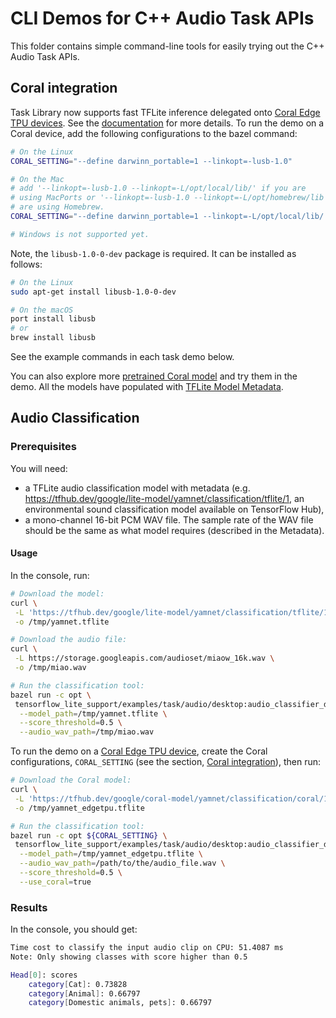 # CLI Demos for C++ Audio Task APIs

This folder contains simple command-line tools for easily trying out the C++
Audio Task APIs.

## Coral integration

Task Library now supports fast TFLite inference delegated onto
[Coral Edge TPU devices](https://coral.ai/docs/edgetpu/inference/). See the
[documentation](https://www.tensorflow.org/lite/inference_with_metadata/task_library/overview#run_task_library_with_delegates)
for more details. To run the demo on a Coral device, add the following
configurations to the bazel command:

```bash
# On the Linux
CORAL_SETTING="--define darwinn_portable=1 --linkopt=-lusb-1.0"

# On the Mac
# add '--linkopt=-lusb-1.0 --linkopt=-L/opt/local/lib/' if you are
# using MacPorts or '--linkopt=-lusb-1.0 --linkopt=-L/opt/homebrew/lib' if you
# are using Homebrew.
CORAL_SETTING="--define darwinn_portable=1 --linkopt=-L/opt/local/lib/ --linkopt=-lusb-1.0"

# Windows is not supported yet.
```

Note, the `libusb-1.0-0-dev` package is required. It can be installed as
follows:

```bash
# On the Linux
sudo apt-get install libusb-1.0-0-dev

# On the macOS
port install libusb
# or
brew install libusb
```

See the example commands in each task demo below.

You can also explore more [pretrained Coral model](https://coral.ai/models) and
try them in the demo. All the models have populated with
[TFLite Model Metadata](https://www.tensorflow.org/lite/convert/metadata).

## Audio Classification

### Prerequisites
You will need:

-   a TFLite audio classification model with metadata (e.g.
    https://tfhub.dev/google/lite-model/yamnet/classification/tflite/1, an
    environmental sound classification model available on TensorFlow Hub),
-   a mono-channel 16-bit PCM WAV file. The sample rate of the WAV file should
    be the same as what model requires (described in the Metadata).

#### Usage

In the console, run:

```bash
# Download the model:
curl \
 -L 'https://tfhub.dev/google/lite-model/yamnet/classification/tflite/1?lite-format=tflite' \
 -o /tmp/yamnet.tflite

# Download the audio file:
curl \
 -L https://storage.googleapis.com/audioset/miaow_16k.wav \
 -o /tmp/miao.wav

# Run the classification tool:
bazel run -c opt \
 tensorflow_lite_support/examples/task/audio/desktop:audio_classifier_demo -- \
  --model_path=/tmp/yamnet.tflite \
  --score_threshold=0.5 \
  --audio_wav_path=/tmp/miao.wav
```

To run the demo on a [Coral Edge TPU device](https://coral.ai/products/), create
the Coral configurations, `CORAL_SETTING` (see the section,
[Coral integration](#coral-integration)), then run:

```bash
# Download the Coral model:
curl \
 -L 'https://tfhub.dev/google/coral-model/yamnet/classification/coral/1?coral-format=tflite' \
 -o /tmp/yamnet_edgetpu.tflite

# Run the classification tool:
bazel run -c opt ${CORAL_SETTING} \
 tensorflow_lite_support/examples/task/audio/desktop:audio_classifier_demo -- \
  --model_path=/tmp/yamnet_edgetpu.tflite \
  --audio_wav_path=/path/to/the/audio_file.wav \
  --score_threshold=0.5 \
  --use_coral=true
```

### Results
In the console, you should get:

```bash
Time cost to classify the input audio clip on CPU: 51.4087 ms
Note: Only showing classes with score higher than 0.5

Head[0]: scores
	category[Cat]: 0.73828
	category[Animal]: 0.66797
	category[Domestic animals, pets]: 0.66797
```
